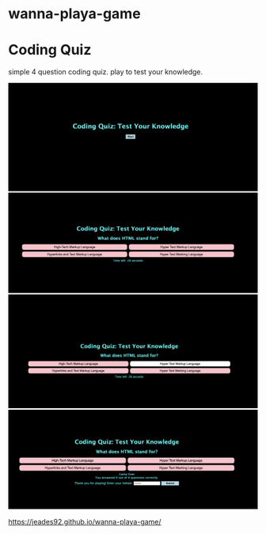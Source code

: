 # wanna-playa-game

<h1>Coding Quiz</h1>

<p>simple 4 question coding quiz. play to test your knowledge.</p>

![screenshot](./assets/images/Screenshot%202023-04-01%20at%201.39.51%20PM.png)
![screenshot](./assets/images/Screenshot%202023-04-01%20at%201.39.59%20PM.png)
![screenshot](./assets/images/Screenshot%202023-04-01%20at%201.41.02%20PM.png)
![screenshot](./assets/images/Screenshot%202023-04-01%20at%201.41.46%20PM.png)

https://jeades92.github.io/wanna-playa-game/